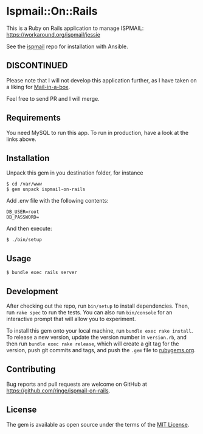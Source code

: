 # Ispmail::On::Rails

This is a Ruby on Rails application to manage ISPMAIL:
https://workaround.org/ispmail/jessie

See the [ispmail](ringe/ansible-ispmail-jessie) repo for installation with Ansible.

## DISCONTINUED

Please note that I will not develop this application further, as I have taken on a liking for [Mail-in-a-box](mail-in-a-box/mailinabox).

Feel free to send PR and I will merge.

## Requirements

You need MySQL to run this app. To run in production, have a look at the links above.

## Installation

Unpack this gem in you destination folder, for instance

    $ cd /var/www
    $ gem unpack ispmail-on-rails

Add .env file with the following contents:

    DB_USER=root
    DB_PASSWORD=

And then execute:

    $ ./bin/setup

## Usage

    $ bundle exec rails server

## Development

After checking out the repo, run `bin/setup` to install dependencies. Then, run `rake spec` to run the tests. You can also run `bin/console` for an interactive prompt that will allow you to experiment.

To install this gem onto your local machine, run `bundle exec rake install`. To release a new version, update the version number in `version.rb`, and then run `bundle exec rake release`, which will create a git tag for the version, push git commits and tags, and push the `.gem` file to [rubygems.org](https://rubygems.org).

## Contributing

Bug reports and pull requests are welcome on GitHub at https://github.com/ringe/ispmail-on-rails.

## License

The gem is available as open source under the terms of the [MIT License](http://opensource.org/licenses/MIT).

